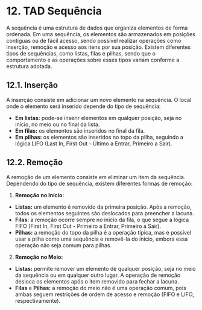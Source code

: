 # 12. TAD Sequência

A sequência é uma estrutura de dados que organiza elementos de forma ordenada. Em uma sequência, os elementos são armazenados em posições contíguas ou de fácil acesso, sendo possível realizar operações como inserção, remoção e acesso aos itens por sua posição. Existem diferentes tipos de sequências, como listas, filas e pilhas, sendo que o comportamento e as operações sobre esses tipos variam conforme a estrutura adotada.

## 12.1. Inserção

A inserção consiste em adicionar um novo elemento na sequência. O local onde o elemento será inserido depende do tipo de sequência:

- **Em listas:** pode-se inserir elementos em qualquer posição, seja no início, no meio ou no final da lista.
- **Em filas:** os elementos são inseridos no final da fila.
- **Em pilhas:** os elementos são inseridos no topo da pilha, seguindo a lógica LIFO (Last In, First Out - Último a Entrar, Primeiro a Sair).

## 12.2. Remoção

A remoção de um elemento consiste em eliminar um item da sequência. Dependendo do tipo de sequência, existem diferentes formas de remoção:

1. **Remoção no Início:**

- **Listas:** um elemento é removido da primeira posição. Após a remoção, todos os elementos seguintes são deslocados para preencher a lacuna.
- **Filas:** a remoção ocorre sempre no início da fila, o que segue a lógica FIFO (First In, First Out - Primeiro a Entrar, Primeiro a Sair).
- **Pilhas:** a remoção do topo da pilha é a operação típica, mas é possível usar a pilha como uma sequência e removê-la do início, embora essa operação não seja comum para pilhas.

2. **Remoção no Meio:**

- **Listas:** permite remover um elemento de qualquer posição, seja no meio da sequência ou em qualquer outro lugar. A operação de remoção desloca os elementos após o item removido para fechar a lacuna.
- **Filas** e **Pilhas:** a remoção do meio não é uma operação comum, pois ambas seguem restrições de ordem de acesso e remoção (FIFO e LIFO, respectivamente).